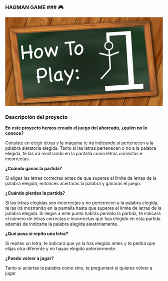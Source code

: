 ### HAGMAN GAME ###  :video_game:

![image](https://github.com/sonia-quintanar/project1-game/blob/main/src/hangman.jpg)

### Descripción del proyecto ###


**En este proyecto hemos creado el juego del ahorcado, ¿quién no lo conoce?**

Consiste en elegir letras y la máquina te irá indicando si pertenecen a la palabra aletatoria elegida. Tanto si las letras pertenecen o no a la palabra elegida, te las irá mostrando en la pantalla como letras correctas e incorrectas.

**¿Cuándo ganas la partida?**

Si eliges las letras correctas antes de que superes el límite de letras de la palabra elegida, entonces acertarás la palabra y ganarás el juego.

**¿Cuándo pierdes la partida?**

Si las letras elegidas son incorrectas y no pertenecen a la palabra elegida, te las irá mostrando en la pantalla hasta que superes el límite de letras de la palabra elegida. Si llegas a este punto  habrás perdido la partida, te indicará el número de letras correctas e incorrectas que has elegido en esta partida además de indicarte la palabra elegida aleatoriamente.

**¿Qué pasa si repito una letra?**

Si repites un letra, te indicará que ya la has elegido antes y te pedirá que elijas otra diferente y no hayas elegido anteriormente.

**¿Puedo volver a jugar?**

Tanto si aciertas la palabra como sino, te preguntará si quieres volver a jugar.